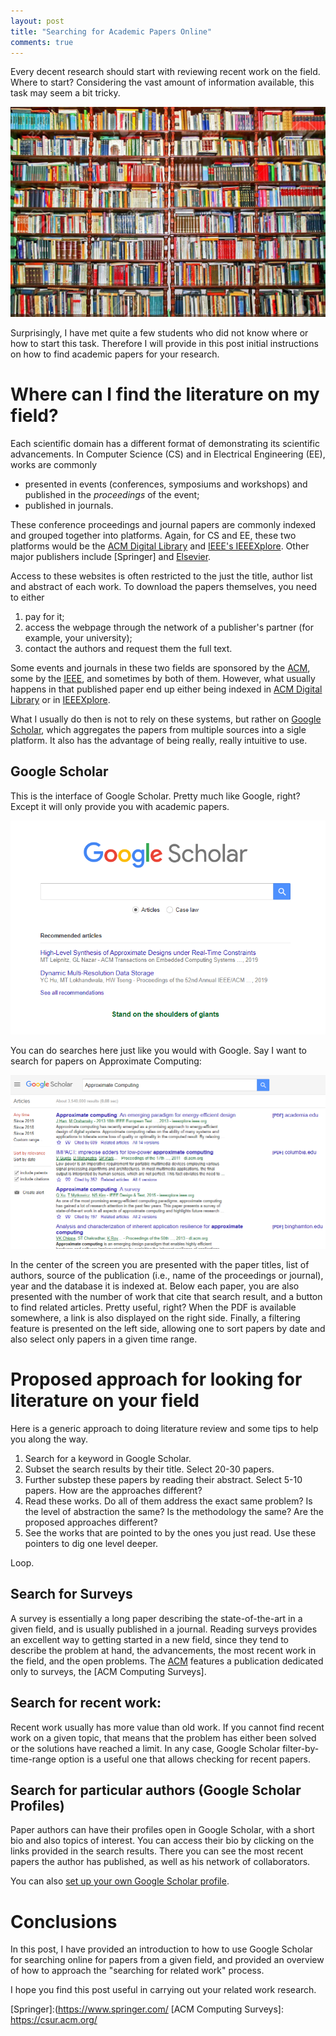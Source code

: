 ```yaml
---
layout: post
title: "Searching for Academic Papers Online"
comments: true
---
```


Every decent research should start with reviewing recent work on the field.
Where to start? Considering the vast amount of information available, this task may seem a bit tricky.

![Where should I start my research?](./../img/posts/img_library_large.jpg)

Surprisingly, I have met quite a few students who did not know where or how to start this task. Therefore I will provide in this post initial instructions on how to find academic papers for your research.

# Where can I find the literature on my field?

Each scientific domain has a different format of demonstrating its scientific advancements. In Computer Science (CS) and in Electrical Engineering (EE), works are commonly 
- presented in events (conferences, symposiums and workshops) and published in the *proceedings* of the event;
- published in journals.

These conference proceedings and journal papers are commonly indexed and grouped together into platforms. Again, for CS and EE, these two platforms would be the [ACM Digital Library] and [IEEE's IEEEXplore]. Other major publishers include [Springer] and [Elsevier].

Access to these websites is often restricted to the just the title, author list and abstract of each work.
To download the papers themselves, you need to either

1. pay for it;
2. access the webpage through the network of a publisher's partner (for example, your university);
3. contact the authors and request them the full text.

Some events and journals in these two fields are sponsored by the [ACM], some by the [IEEE], and sometimes by both of them. However, what usually happens in that published paper end up either being indexed in [ACM Digital Library] or in [IEEEXplore].

What I usually do then is not to rely on these systems, but rather on [Google Scholar], which aggregates the papers from multiple sources into a sigle platform. It also has the advantage of being really, really intuitive to use.


## Google Scholar

This is the interface of Google Scholar. Pretty much like Google, right? Except it will only provide you with academic papers.

![Google Scholar's Interface](../img/posts/google_scholar_1.png)

You can do searches here just like you would with Google. Say I want to search for papers on Approximate Computing:

![Google Scholar's Interface](../img/posts/google_scholar_2.png)

In the center of the screen you are presented with the paper titles, list of authors, source of the publication (i.e., name of the proceedings or journal), year and the database it is indexed at.
Below each paper, you are also presented with the number of work that cite that search result, and a button to find related articles. Pretty useful, right?
When the PDF is available somewhere, a link is also displayed on the right side.
Finally, a filtering feature is presented on the left side, allowing one to sort papers by date and also select only papers in a given time range.

# Proposed approach for looking for literature on your field

Here is a generic approach to doing literature review and some tips to help you along the way.

1. Search for a keyword in Google Scholar. 
2. Subset the search results by their title. Select 20-30 papers.
3. Further substep these papers by reading their abstract. Select 5-10 papers. How are the approaches different?
4. Read these works. Do all of them address the exact same problem? Is the level of abstraction the same? Is the methodology the same? Are the proposed approaches different? 
5. See the works that are pointed to by the ones you just read. Use these pointers to dig one level deeper.

Loop.

## Search for Surveys

A survey is essentially a long paper describing the state-of-the-art in a given field, and is usually published in a journal.
Reading surveys provides an excellent way to getting started in a new field, since they tend to describe the problem at hand, the advancements, the most recent work in the field, and the open problems.
The [ACM] features a publication dedicated only to surveys, the [ACM Computing Surveys].

## Search for recent work:

Recent work usually has more value than old work.
If you cannot find recent work on a given topic, that means that the problem has either been solved or the solutions have reached a limit.
In any case, Google Scholar filter-by-time-range option is a useful one that allows checking for recent papers.

## Search for particular authors (Google Scholar Profiles)

Paper authors can have their profiles open in Google Scholar, with a short bio and also topics of interest. You can access their bio by clicking on the links provided in the search results. 
There you can see the most recent papers the author has published, as well as his network of collaborators.

You can also [set up your own Google Scholar profile](https://scholar.google.com/intl/en/scholar/citations.html).

# Conclusions

In this post, I have provided an introduction to how to use Google Scholar for searching online for papers from a given field, and provided an overview of how to approach the "searching for related work" process. 

I hope you find this post useful in carrying out your related work research.


[Google Scholar]: https://scholar.google.com
[ACM]: https://acm.org
[IEEE]: https://ieee.org
[IEEE's IEEEXplore]: https://ieeexplore.ieee.org
[IEEEXplore]: https://ieeexplore.ieee.org
[ACM Digital Library]: https://dl.acm.org
[Elsevier]: https://www.elsevier.com/
[Springer]:(https://www.springer.com/
[ACM Computing Surveys]: https://csur.acm.org/

